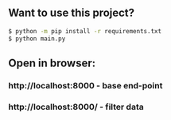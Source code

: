 ## Want to use this project?


```sh
$ python -m pip install -r requirements.txt
$ python main.py
```

## Open in browser: 
### http://localhost:8000 - base end-point 

### http://localhost:8000/<filter-text> - filter data